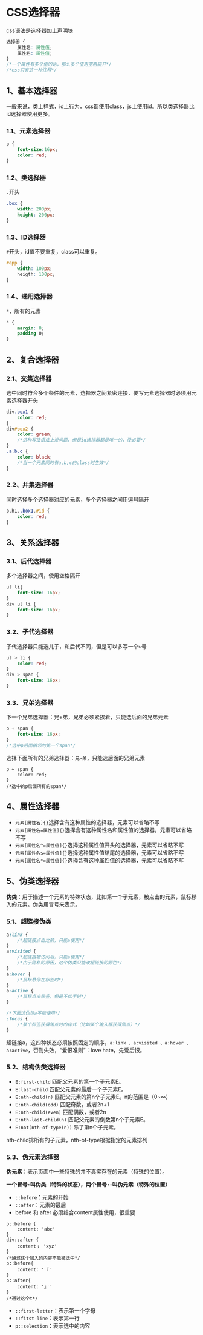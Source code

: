 # CSS选择器

css语法是选择器加上声明块

```css
选择器 { 
	属性名: 属性值; 
	属性名: 属性值; 
}
/*一个属性有多个值的话，那么多个值用空格隔开*/
/*css只有这一种注释*/
```

## 1、基本选择器

一般来说，类上样式，id上行为，css都使用class，js上使用id。所以类选择器比id选择器使用更多。

### 1.1、元素选择器

```css
p {
	font-size:16px;
    color: red;
}
```

### 1.2、类选择器

`.`开头

```css
.box {
	width: 200px;
	height: 200px;
}
```



### 1.3、ID选择器

`#`开头，id值不要重复，class可以重复。

```css
#app {
	width: 100px;
	heigth: 100px;
}
```

### 1.4、通用选择器

`*`，所有的元素

```css
* {
	margin: 0;
	padding 0;
}
```

## 2、复合选择器

### 2.1、交集选择器

选中同时符合多个条件的元素，选择器之间紧密连接，要写元素选择器时必须用元素选择器开头

```css
div.box1 {
	color: red;
}
div#box2 {
    color: green;
    /*这种写法语法上没问题，但是id选择器都是唯一的，没必要*/
}
.a.b.c {
    color: black;
    /*当一个元素同时有a,b,c的class时生效*/
}
```

### 2.2、并集选择器

同时选择多个选择器对应的元素，多个选择器之间用逗号隔开

```css
p,h1,.box1,#id {
    color: red;
}
```

## 3、关系选择器

### 3.1、后代选择器

多个选择器之间，使用空格隔开

```css
ul li{
	font-size: 16px;
}
div ul li {
    font-size: 16px;
}
```

### 3.2、子代选择器

子代选择器只能选儿子，和后代不同，但是可以多写一个`>`号

```css
ul > li {
	color: red;
}
div > span {
	font-size: 16px;
}
```

### 3.3、兄弟选择器

下一个兄弟选择器：兄+弟，兄弟必须紧挨着，只能选后面的兄弟元素

```css
p + span {
	font-size: 16px;
}
/*选中p后面相邻的第一个span*/
```

选择下面所有的兄弟选择器：`兄~弟`，只能选后面的兄弟元素

```
p ~ span {
	color: red;
}
/*选中的p后面所有的span*/
```

## 4、属性选择器

  - `元素[属性名]{}`选择含有这种属性的选择器，元素可以省略不写
  - `元素[属性名=属性值]{}`选择含有这种属性名和属性值的选择器，元素可以省略不写
  - `元素[属性名^=属性值]{}`选择这种属性值开头的选择器，元素可以省略不写
  - `元素[属性名$=属性值]{}`选择这种属性值结尾的选择器，元素可以省略不写
  - `元素[属性名*=属性值]{}`选择含有这种属性值的选择器，元素可以省略不写

## 5、伪类选择器

**伪类**：用于描述一个元素的特殊状态，比如第一个子元素，被点击的元素，鼠标移入的元素。伪类用冒号来表示。

### 5.1、超链接伪类

```css
a:link {
	/*超链接点击之前，只能a使用*/
}
a:visited {
	/*超链接被访问后，只能a使用*/
    /*由于隐私的原因，这个伪类只能改超链接的颜色*/
}
a:hover {
	/*鼠标悬停在标签时*/
}
a:active {
	/*鼠标点击标签，但是不松手时*/
}

/*下面这伪类a不能使用*/
:focus {
	/*某个标签获得焦点时的样式（比如某个输入框获得焦点）*/
}
```

超链接a，这四种状态必须按照固定的顺序，`a:link 、a:visited 、a:hover 、a:active`，否则失效，“爱恨准则”：love hate，先爱后恨。

### 5.2、结构伪类选择器

- `E:first-child` 匹配父元素的第一个子元素E。
- `E:last-child` 匹配父元素的最后一个子元素E。
- `E:nth-child(n)` 匹配父元素的第n个子元素E。n的范围是（0~∞）
- `E:nth-child(odd)` 匹配奇数，或者2n+1
- `E:nth-child(even)` 匹配偶数，或者2n
- `E:nth-last-child(n)` 匹配父元素的倒数第n个子元素E。
- `E:not(nth-of-type(n))` 除了第n个子元素。

nth-child排所有的子元素，nth-of-type根据指定的元素排列

### 5.3、伪元素选择器

**伪元素**：表示页面中一些特殊的并不真实存在的元素（特殊的位置）。

**一个冒号`:`叫伪类（特殊的状态），两个冒号`::`叫伪元素（特殊的位置）**

- `::before`：元素的开始
- `::after`：元素的最后
 - before 和 after 必须结合content属性使用，很重要

```
p::before {
	content: 'abc'
}
div::after {
	content； 'xyz'
}
/*通过这个加入的内容不能被选中*/
p::before{
	content: '『'
}
p::after{
	content: '』'
}
/*通过这个t*/
```

- `::first-letter`：表示第一个字母
- `::fitst-line`：表示第一行
- `p::selection`：表示选中的内容

